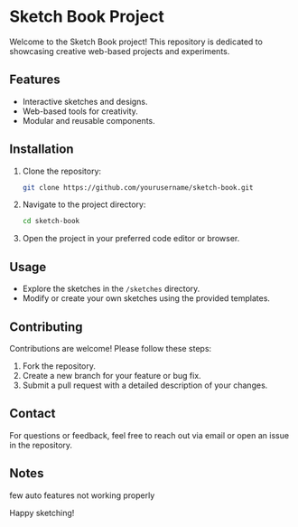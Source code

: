 # Sketch Book Project  

Welcome to the Sketch Book project! This repository is dedicated to showcasing creative web-based projects and experiments.  

## Features  
- Interactive sketches and designs.  
- Web-based tools for creativity.  
- Modular and reusable components.  

## Installation  
1. Clone the repository:  
    ```bash  
    git clone https://github.com/yourusername/sketch-book.git  
    ```  
2. Navigate to the project directory:  
    ```bash  
    cd sketch-book  
    ```  
3. Open the project in your preferred code editor or browser.  

## Usage  
- Explore the sketches in the `/sketches` directory.  
- Modify or create your own sketches using the provided templates.  

## Contributing  
Contributions are welcome! Please follow these steps:  
1. Fork the repository.  
2. Create a new branch for your feature or bug fix.  
3. Submit a pull request with a detailed description of your changes.  

## Contact  
For questions or feedback, feel free to reach out via email or open an issue in the repository.  

## Notes 
few auto features not working properly

Happy sketching!  